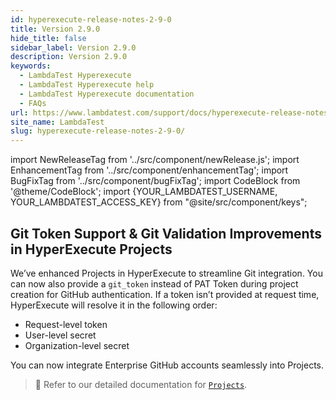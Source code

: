 ```yaml
---
id: hyperexecute-release-notes-2-9-0
title: Version 2.9.0
hide_title: false
sidebar_label: Version 2.9.0
description: Version 2.9.0
keywords:
  - LambdaTest Hyperexecute
  - LambdaTest Hyperexecute help
  - LambdaTest Hyperexecute documentation
  - FAQs
url: https://www.lambdatest.com/support/docs/hyperexecute-release-notes-2-9-0/
site_name: LambdaTest
slug: hyperexecute-release-notes-2-9-0/
---
```


import NewReleaseTag from '../src/component/newRelease.js';
import EnhancementTag from '../src/component/enhancementTag';
import BugFixTag from '../src/component/bugFixTag';
import CodeBlock from '@theme/CodeBlock';
import {YOUR_LAMBDATEST_USERNAME, YOUR_LAMBDATEST_ACCESS_KEY} from "@site/src/component/keys";

<script type="application/ld+json"
      dangerouslySetInnerHTML={{ __html: JSON.stringify({
       "@context": "https://schema.org",
        "@type": "BreadcrumbList",
        "itemListElement": [{
          "@type": "ListItem",
          "position": 1,
          "name": "Home",
          "item": "https://www.lambdatest.com"
        },{
          "@type": "ListItem",
          "position": 2,
          "name": "Support",
          "item": "https://www.lambdatest.com/support/docs/"
        },{
          "@type": "ListItem",
          "position": 3,
          "name": "Version",
          "item": "https://www.lambdatest.com/support/docs/hyperexecute-release-notes-2-9-0/"
        }]
      })
    }}
></script>
## Git Token Support & Git Validation Improvements in HyperExecute Projects
We’ve enhanced Projects in HyperExecute to streamline Git integration. You can now also provide a `git_token` instead of PAT Token during project creation for GitHub authentication. If a token isn’t provided at request time, HyperExecute will resolve it in the following order:
- Request-level token
- User-level secret
- Organization-level secret

You can now integrate Enterprise GitHub accounts seamlessly into Projects.

> 📘 Refer to our detailed documentation for [`Projects`](https://www.lambdatest.com/support/docs/hyperexecute-projects/).
